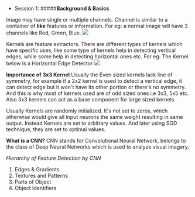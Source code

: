 
* Session 1: #####**Background & Basics**

 Image may have single or multiple channels. Channel is similar to a container of **like** features or information.
 For eg: a normal image will have 3 channels like Red, Green, Blue.
![](https://pointeradvertising.com/wp-content/uploads/2013/06/RGB-CMYK-When-Where.gif)


Kernels are feature extractors. There are different types of kernels which have specific uses, like some type of kernels help in detecting vertical edges, while some help in detecting horizontal ones etc.
For eg: The Kernel below is a Horizontal Edge Detector
![](https://miro.medium.com/max/3146/1*EDqq5ZHYyJE70Zvdt1K_vA.png)

**Importance of 3x3 Kernel**
Usually the Even sized kernels lack line of symmetry, for example if a 2x2 kernel is used to detect a vertical edge, it can detect edge but it won't have its other portion or there's no symmetry. And this is why most of kernels used are of odd sized ones i.e 3x3, 5x5 etc. Also 3x3 kernels can act as a base component for large sized kernels.

Usually Kernels are randomly initialized. It's not set to zeros, which otherwise would give all input neurons the same weight resulting in same output. Instead Kernels are set to arbitrary values. And later using SGD technique, they are set to optimal values.

**What is a CNN?**
CNN stands for Convolutional Neural Network, belongs to the class of Deep Neural Networks which is used to analyze visual imagery.

*Hierarchy of Feature Detection by CNN*
1. Edges & Gradients
2. Textures and Patterns
3. Parts of Object
4. Object Identifiers
